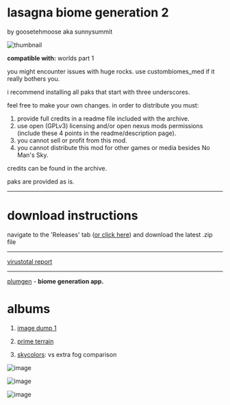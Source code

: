 # lasagna biome generation 2
by goosetehmoose aka sunnysummit

![thumbnail](https://i.imgur.com/brZBg1X.jpeg)

**compatible with:** worlds part 1

you might encounter issues with huge rocks. use custombiomes_med if it really bothers you.

i recommend installing all paks that start with three underscores.

feel free to make your own changes. in order to distribute you must:
1. provide full credits in a readme file included with the archive.
2. use open (GPLv3) licensing and/or open nexus mods permissions (include these 4 points in the readme/description page).
3. you cannot sell or profit from this mod.
4. you cannot distribute this mod for other games or media besides No Man's Sky.

credits can be found in the archive.

paks are provided as is.

---
# download instructions
navigate to the 'Releases' tab ([or click here](https://github.com/SunnySummit/Lasagna_Biome_Generation_2/releases)) and download the latest .zip file

---
[virustotal report](https://www.virustotal.com/gui/file/1bac57d6930cc78d5a838489194c5ddd0fb984b31b5e4dac8f88cf7dfdbd3ced/detection)

---

[plumgen](https://github.com/SunnySummit/PLUMGEN/releases) - **biome generation app.**

# albums

1. [image dump 1](https://imgur.com/a/7i6oG51)

2. [prime terrain](https://imgur.com/a/primeterrain-album-lasagna-environments-mod-SS6PYdZ)

3. [skycolors](https://i.imgur.com/CY8Quzs.jpeg): vs extra fog comparison

![image](https://i.imgur.com/5NTW0jZ.jpeg)

![image](https://i.imgur.com/GXhAWfM.jpeg)

![image](https://i.imgur.com/rO20TBL.jpeg)
